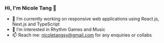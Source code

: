 ### Hi, I'm Nicole Tang 👋

<!--
**nicoletangsy/nicoletangsy** is a ✨ _special_ ✨ repository because its `README.md` (this file) appears on your GitHub profile.

Here are some ideas to get you started:

- 🔭 I’m currently working on ...
- 🌱 I’m currently learning ...
- 👯 I’m looking to collaborate on ...
- 🤔 I’m looking for help with ...
- 💬 Ask me about ...
- 📫 How to reach me: ...
- 😄 Pronouns: ...
- ⚡ Fun fact: ...
-->

- 🔭 I’m currently working on responsive web applications using React.js, Next.js and TypeScript
- 👀 I’m interested in Rhythm Games and Music
- 📫 Reach me: nicoletangsy@gmail.com for any enquiries or collabs
